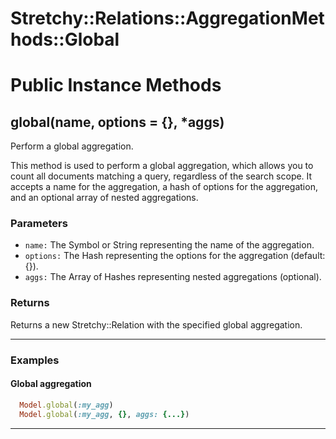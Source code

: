 # Stretchy::Relations::AggregationMethods::Global [](#module-Stretchy::Relations::AggregationMethods::Global) [](#top)

    

# Public Instance Methods

      
## global(name, options = {}, *aggs) [](#method-i-global)
         
Perform a global aggregation.

This method is used to perform a global aggregation, which allows you to count all documents matching a query, regardless of the search scope. It accepts a name for the aggregation, a hash of options for the aggregation, and an optional array of nested aggregations.

### Parameters

- `name:` The Symbol or String representing the name of the aggregation.
- `options:` The Hash representing the options for the aggregation (default: {}).
- `aggs:` The Array of Hashes representing nested aggregations (optional).

### Returns
Returns a new Stretchy::Relation with the specified global aggregation.

---

### Examples

#### Global aggregation

```ruby
  Model.global(:my_agg)
  Model.global(:my_agg, {}, aggs: {...})
```  
        
---

